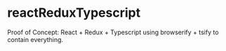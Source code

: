 # reactReduxTypescript
Proof of Concept: React + Redux + Typescript using browserify + tsify to contain everything.
